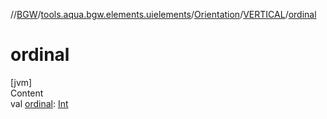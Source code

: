 //[BGW](../../../../index.md)/[tools.aqua.bgw.elements.uielements](../../index.md)/[Orientation](../index.md)/[VERTICAL](index.md)/[ordinal](ordinal.md)



# ordinal  
[jvm]  
Content  
val [ordinal](ordinal.md): [Int](https://kotlinlang.org/api/latest/jvm/stdlib/kotlin/-int/index.html)  



